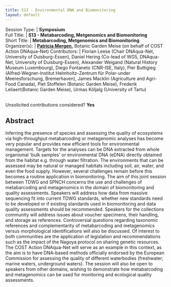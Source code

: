 ```yaml
---
title: S13 - Environmental DNA and Biomonitoring
layout: default
---
```


Session Type: | **Symposium**  
Full Title:   | **S13 - Metabarcoding, Metgenomics and Biomonitoring**  
Short Title:  | **Metabarcoding, Metgenomics and Biomonitoring**  
Organizer(s): | **[Patricia Mergen](mailto:Patricia.Mergen@plantentuinmeise.be),** Botanic Garden Meise (on behalf of COST Action DNAqua-Net)
Contributors: |  Florian Leese (Chair DNAqua-Net, University of Duisburg-Essen), Daniel Hering (Co-lead of WG5, DNAqua-Net, University of Duisburg-Essen), Alexander Weigand (Natural History Museum Luxembourg), Diego Fontaneto (CNR-ISE, Italy), Pier Buttigieg (Alfred-Wegner-Institut Helmholtz-Zentrum für Polar-under Meeresforschung, Bremerhaven), James Macklin (Agriculture and Agri-Food Canada), Piet Stoffelen (Botanic Garden Meise), Frederik Leliaert(Botanic Garden Meise), Urmas Kõljalg (University of Tartu)  


<p><br />Unsolicited contributions considered? <strong>Yes</strong></p>

<!--
**How many 80-minute sessions are you requesting?** 1
**Technical Requirements:** 
-->


## Abstract  

Inferring the presence of species and assessing the quality of ecosystems via high-throughput metabarcoding or metagenomic analyses has become very popular and provides new efficient tools for environmental management. Targets for the analyses can be DNA extracted from whole organismal 'bulk samples' or environmental DNA (eDNA) directly obtained from the habitat e.g. through water filtration. The environments that can be assessed may be natural or managed habitats including soil, air, water, and even the food supply. However, several challenges remain before this becomes a routine application in biomonitoring. The aim of this joint session between TDWG and SPNCH concerns the use and challenges of metabarcoding and metagenomics in the domain of biomonitoring and quality assessments. Speakers will address how data from massive sequencing fit into current TDWG standards, whether new standards need to be developed or if existing standards used in biomonitoring and data quality assessments should be recommended. Speakers for the collections community will address issues about voucher specimens, their handling, and storage as references. Controversial questions regarding taxonomic references and complementarity of metabarcoding and metagenomics versus morphological identifications will also be discussed. Of interest to both communities are the application of legislation and recommendations such as the impact of the Nagoya protocol on sharing genetic resources. The COST Action DNAqua-Net will serve as an example in this context, as the aim is to have DNA-based methods officially endorsed by the European Commission for assessing the quality of different waterbodies (freshwater, marine waters, underground waters). The session will also be open to speakers from other domains, wishing to demonstrate how metabarcoding and metagenomics can be used for monitoring and ecological quality assessments.
